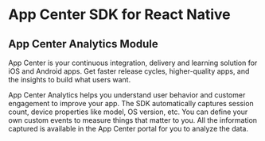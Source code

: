 # App Center SDK for React Native
## App Center Analytics Module

App Center is your continuous integration, delivery and learning solution for iOS and Android apps. Get faster release cycles, higher-quality apps, and the insights to build what users want.

App Center Analytics helps you understand user behavior and customer engagement to improve your app. The SDK automatically captures session count, device properties like model, OS version, etc. You can define your own custom events to measure things that matter to you. All the information captured is available in the App Center portal for you to analyze the data.
